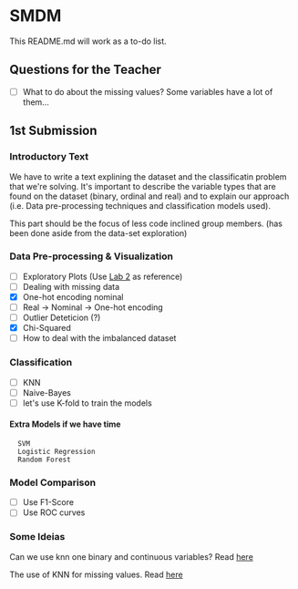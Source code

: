 # SMDM

This README.md will work as a to-do list.

## Questions for the Teacher

  - [ ] What to do about the missing values? Some variables have a lot of them...

## 1st Submission

### Introductory Text

We have to write a text explining the dataset and the classificatin problem that we're solving. It's important to describe the variable types that are found on the dataset (binary, ordinal and real) and to explain our approach (i.e. Data pre-processing techniques and classification models used).

This part should be the focus of less code inclined group members. (has been done aside from the data-set exploration)

### Data Pre-processing & Visualization
  - [ ] Exploratory Plots (Use [Lab 2](https://web.tecnico.ulisboa.pt/~ist13493/MEDM2023/Lab2_EDA_KNN_NB/Lab2_2022.html) as reference)
  - [ ] Dealing with missing data
  - [X] One-hot encoding nominal
  - [ ] Real -> Nominal -> One-hot encoding
  - [ ] Outlier Deteticion (?)
  - [X] Chi-Squared
  - [ ] How to deal with the imbalanced dataset

### Classification
  - [ ] KNN
  - [ ] Naive-Bayes 
  - [ ] let's use K-fold to train the models
  #### Extra Models if we have time
      SVM
      Logistic Regression
      Random Forest
  
### Model Comparison

  - [ ] Use F1-Score
  - [ ] Use ROC curves
 
### Some Ideias

Can we use knn one binary and continuous variables? Read [here](https://stats.stackexchange.com/questions/271043/k-nearest-neighbour-with-continuous-and-binary-variables)

The use of KNN for missing values. Read [here](https://towardsdatascience.com/the-use-of-knn-for-missing-values-cf33d935c637)

###
